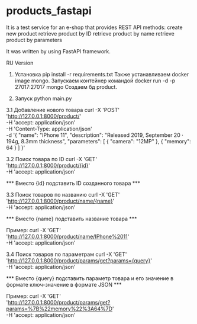 # products_fastapi
It is a test service for an e-shop that provides REST API methods: 
  create new product 
  retrieve product by ID 
  retrieve product by name 
  retrieve product by parameters 
  
It was written by using FastAPI framework.

RU Version

1. Установка
pip install -r requirements.txt
Также устанавливаем docker image mongo.
Запускаем контейнер командой docker run -d -p 27017:27017 mongo
Создаем бд product.

2. Запуск
python main.py

3.1 Добавление нового товара
curl -X 'POST' \
  'http://127.0.0.1:8000/product/' \
  -H 'accept: application/json' \
  -H 'Content-Type: application/json' \
  -d '{
  "name": "IPhone 11",
  "description": "Released 2019, September 20 · 194g, 8.3mm thickness",
  "parameters": [
    {
      "camera": "12MP"
    },
    {
      "memory": 64
    }
  ]
}'

3.2 Поиск товара по ID
curl -X 'GET' \
  'http://127.0.0.1:8000/product/{id}' \
  -H 'accept: application/json'

*** Вместо {id} подставить ID созданного товара ***

3.3 Поиск товаров по названию
curl -X 'GET' \
  'http://127.0.0.1:8000/product/name/{name}' \
  -H 'accept: application/json'


*** Вместо {name} подставить название товара ***


Пример:
curl -X 'GET' \
  'http://127.0.0.1:8000/product/name/IPhone%2011' \
  -H 'accept: application/json'


3.4 Поиск товаров по параметрам
curl -X 'GET' \
  'http://127.0.0.1:8000/product/params/get?params={query}' \
  -H 'accept: application/json'

*** Вместо {query} подставить параметр товара и его значение в формате ключ-значение в формате JSON ***

Пример:
curl -X 'GET' \
  'http://127.0.0.1:8000/product/params/get?params=%7B%22memory%22%3A64%7D' \
  -H 'accept: application/json'
